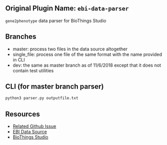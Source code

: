 ## Original Plugin Name: `ebi-data-parser`

`gene2phenotype` data parser for BioThings Studio

## Branches

 - master: process two files in the data source altogether
 - single_file: process one file of the same format with the name provided in CLI
 - dev: the same as master branch as of 11/6/2018 except that it does not contain test utilities
 
## CLI (for master branch parser)

```bash
python3 parser.py outputfile.txt
```
    
## Resources

* [Related Github Issue](https://github.com/biothings/mygene.info/issues/51)
* [EBI Data Source](https://www.ebi.ac.uk/gene2phenotype/downloads)
* [BioThings Studio](http://docs.biothings.io/en/latest/doc/studio.html)
